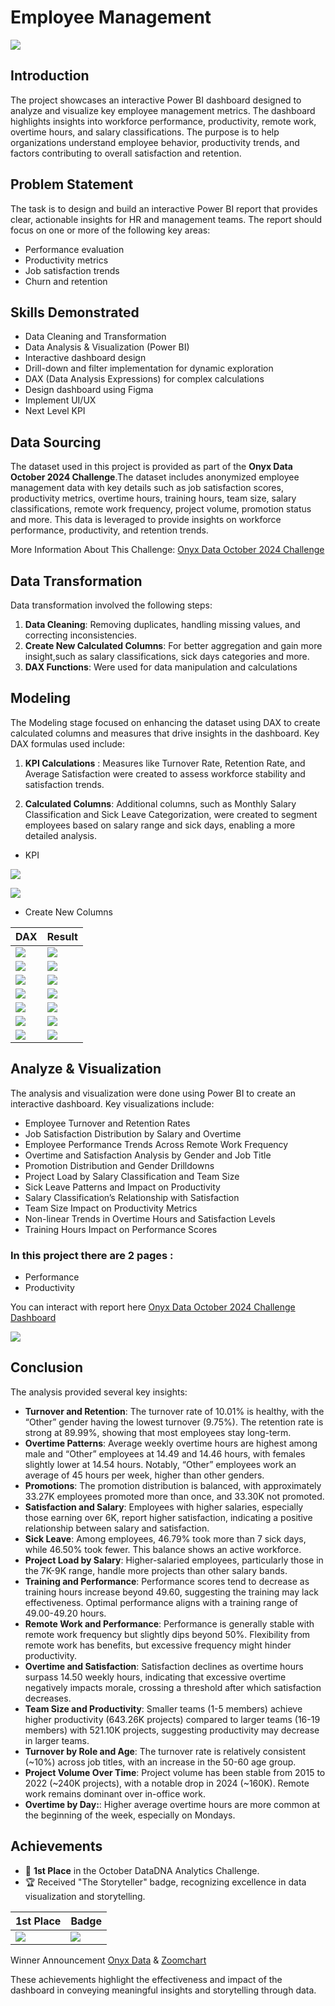 # Employee Management

![](employee_hero.jpg)

## Introduction
The project showcases an interactive Power BI dashboard designed to analyze and visualize key employee management metrics. The dashboard highlights insights into workforce performance, productivity, remote work, overtime hours, and salary classifications. The purpose is to help organizations understand employee behavior, productivity trends, and factors contributing to overall satisfaction and retention.

## Problem Statement
The task is to design and build an interactive Power BI report that provides clear, actionable insights for HR and management teams. The report should focus on one or more of the following key areas:

- Performance evaluation
- Productivity metrics
- Job satisfaction trends
- Churn and retention 

## Skills Demonstrated
- Data Cleaning and Transformation
- Data Analysis & Visualization (Power BI)
- Interactive dashboard design
- Drill-down and filter implementation for dynamic exploration
- DAX (Data Analysis Expressions) for complex calculations
- Design dashboard using Figma
- Implement UI/UX
- Next Level KPI

## Data Sourcing
The dataset used in this project is provided as part of the **Onyx Data October 2024 Challenge**.The dataset includes anonymized employee management data with key details such as job satisfaction scores, productivity metrics, overtime hours, training hours, team size, salary classifications, remote work frequency, project volume, promotion status and more. This data is leveraged to provide insights on workforce performance, productivity, and retention trends.

More Information About This Challenge: [Onyx Data October 2024 Challenge](https://zoomcharts.com/en/microsoft-power-bi-custom-visuals/challenges/onyx-data-october-2024)

## Data Transformation
Data transformation involved the following steps:
1. **Data Cleaning**: Removing duplicates, handling missing values, and correcting inconsistencies.
2. **Create New Calculated Columns**: For better aggregation and gain more insight,such as salary classifications, sick days categories and more.
3. **DAX Functions**: Were used for data manipulation and calculations

## Modeling

The Modeling stage focused on enhancing the dataset using DAX to create calculated columns and measures that drive insights in the dashboard. 
Key DAX formulas used include:

1. **KPI Calculations** : Measures like Turnover Rate, Retention Rate, and Average Satisfaction were created to assess workforce stability and satisfaction trends.

2. **Calculated Columns**: Additional columns, such as Monthly Salary Classification and Sick Leave Categorization, were created to segment employees based on salary range and sick days, enabling a more detailed analysis.

- KPI 

![](kpi_performance.png)

![](kpi_productivity.png)

- Create New Columns

| DAX | Result |
|----------|----------|
| ![](promotion.png) | ![](promotion_result.png) |
| ![](salary.png) | ![](salary_result.png) |
| ![](sick_days.png) | ![](sick_days_result.png) |
| ![](remote_work.png) | ![](remote_work_result.png) |
| ![](satisfaction.png) | ![](satisfaction_result.png) |
| ![](team_size.png) | ![](team_size_result.png) |
| ![](employee_status.png) | ![](employee_status_result.png) |


## Analyze & Visualization
The analysis and visualization were done using Power BI to create an interactive dashboard. Key visualizations include:

- Employee Turnover and Retention Rates
- Job Satisfaction Distribution by Salary and Overtime
- Employee Performance Trends Across Remote Work Frequency
- Overtime and Satisfaction Analysis by Gender and Job Title
- Promotion Distribution and Gender Drilldowns
- Project Load by Salary Classification and Team Size
- Sick Leave Patterns and Impact on Productivity
- Salary Classification’s Relationship with Satisfaction
- Team Size Impact on Productivity Metrics
- Non-linear Trends in Overtime Hours and Satisfaction Levels
- Training Hours Impact on Performance Scores

### In this project there are 2 pages :
- Performance
- Productivity

You can interact with report here [Onyx Data October 2024 Challenge Dashboard](https://zoomcharts.com/en/microsoft-power-bi-custom-visuals/challenges/submission/aab2fee7ddbb932a58782c4438ef04e3?challenge=onyx-data-october-2024)

![](Employe_Management.png)

## Conclusion
The analysis provided several key insights:
- **Turnover and Retention**: The turnover rate of 10.01% is healthy, with the “Other” gender having the lowest turnover (9.75%). The retention rate is strong at 89.99%, showing that most employees stay long-term.
- **Overtime Patterns**: Average weekly overtime hours are highest among male and “Other” employees at 14.49 and 14.46 hours, with females slightly lower at 14.54 hours. Notably, “Other” employees work an average of 45 hours per week, higher than other genders.
- **Promotions**: The promotion distribution is balanced, with approximately 33.27K employees promoted more than once, and 33.30K not promoted.
- **Satisfaction and Salary**: Employees with higher salaries, especially those earning over 6K, report higher satisfaction, indicating a positive relationship between salary and satisfaction.
- **Sick Leave**:  Among employees, 46.79% took more than 7 sick days, while 46.50% took fewer. This balance shows an active workforce.
- **Project Load by Salary**: Higher-salaried employees, particularly those in the 7K-9K range, handle more projects than other salary bands.
- **Training and Performance**: Performance scores tend to decrease as training hours increase beyond 49.60, suggesting the training may lack effectiveness. Optimal performance aligns with a training range of 49.00-49.20 hours.
- **Remote Work and Performance**: Performance is generally stable with remote work frequency but slightly dips beyond 50%. Flexibility from remote work has benefits, but excessive frequency might hinder productivity.
- **Overtime and Satisfaction**: Satisfaction declines as overtime hours surpass 14.50 weekly hours, indicating that excessive overtime negatively impacts morale, crossing a threshold after which satisfaction decreases.
- **Team Size and Productivity**: Smaller teams (1-5 members) achieve higher productivity (643.26K projects) compared to larger teams (16-19 members) with 521.10K projects, suggesting productivity may decrease in larger teams.
- **Turnover by Role and Age**: The turnover rate is relatively consistent (~10%) across job titles, with an increase in the 50-60 age group.
- **Project Volume Over Time**: Project volume has been stable from 2015 to 2022 (~240K projects), with a notable drop in 2024 (~160K). Remote work remains dominant over in-office work.
- **Overtime by Day:**:  Higher average overtime hours are more common at the beginning of the week, especially on Mondays.

## Achievements
- 🥇 **1st Place** in the October DataDNA Analytics Challenge.
- 🏆 Received "The Storyteller" badge, recognizing excellence in data visualization and storytelling.


| 1st Place | Badge |
|----------|----------|
| ![](1st_certificate.jpg) | ![](badge.jpg) |

Winner Announcement [Onyx Data](https://www.linkedin.com/posts/onyxdata_onyx-data-datadna-challenge-october-winners-activity-7257662701798113280-0p3h?utm_source=share&utm_medium=member_desktop) & [Zoomchart](https://www.linkedin.com/posts/zoomcharts_datadna-powerbi-datachallenge-activity-7257412086794780673-kue2?utm_source=share&utm_medium=member_desktop)

These achievements highlight the effectiveness and impact of the dashboard in conveying meaningful insights and storytelling through data.
